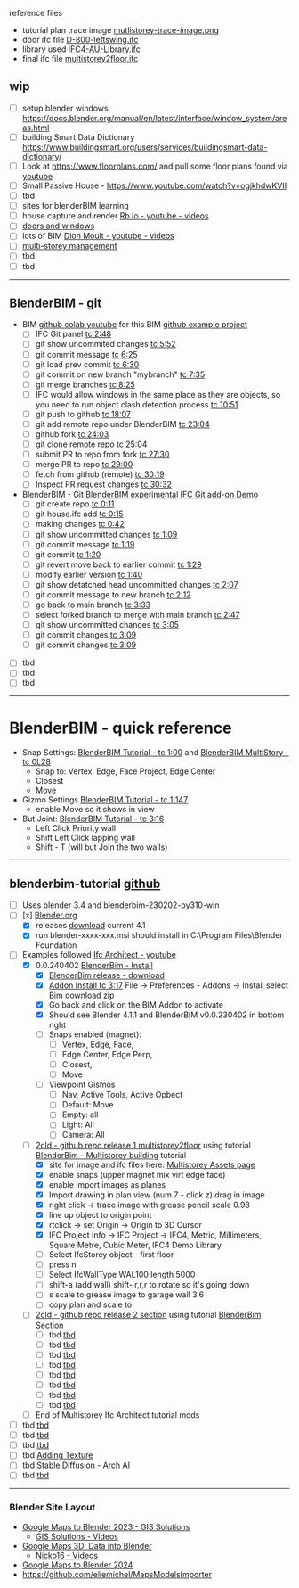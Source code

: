 reference files


- tutorial plan trace image [mutlistorey-trace-image.png](./mutlistorey-trace-image.png)
- door ifc file [D-800-leftswing.ifc](./D-800-leftswing.ifc)
- library used [IFC4-AU-Library.ifc](.IFC4-AU-Library.ifc)
- final ifc file [multistorey2floor.ifc](./multistorey2floor.ifc)

## wip
- [ ] setup blender windows https://docs.blender.org/manual/en/latest/interface/window_system/areas.html
- [ ] building Smart Data Dictionary https://www.buildingsmart.org/users/services/buildingsmart-data-dictionary/
- [ ]  Look at https://www.floorplans.com/ and pull some floor plans found via [youtube](https://www.youtube.com/watch?v=u2Ywe1vbl30)
 - [ ]  Small Passive House - https://www.youtube.com/watch?v=ogjkhdwKVII
 - [ ]  tbd
- [ ]  sites for blenderBIM learning
 - [ ] house capture and render [Rb lo - youtube - videos](https://www.youtube.com/@rbio476/videos)
  - [ ] [doors and windows](https://www.youtube.com/watch?v=9oeLlycEnbQ)
 - [ ] lots of BIM [Dion Moult - youtube - videos](https://www.youtube.com/@DionMoult/videos)
  - [ ] [multi-storey management](https://www.youtube.com/watch?v=28g3TO5bBaw)
- [ ] tbd
- [ ] tbd
---
## BlenderBIM - git
- BIM [github colab youtube](https://www.youtube.com/watch?v=cJZhSCSSWdA) for this BIM [github example project](https://github.com/brunopostle/ifc-demo)
	- [ ] IFC Git panel [tc 2:48](https://youtu.be/cJZhSCSSWdA?t=168)
	- [ ] git show uncommited changes [tc 5:52](https://youtu.be/cJZhSCSSWdA?t=352)
	- [ ] git commit message [tc 6:25](https://youtu.be/cJZhSCSSWdA?t=385)
	- [ ] git load prev commit [tc 6:30](https://youtu.be/cJZhSCSSWdA?t=390)
	- [ ] git commit on new branch "mybranch" [tc 7:35](https://youtu.be/cJZhSCSSWdA?t=455)
	- [ ] git merge branches [tc 8:25](https://youtu.be/cJZhSCSSWdA?t=515)
	- [ ] IFC would allow windows in the same place as they are objects, so you need to run object clash detection process [tc 10:51](https://youtu.be/cJZhSCSSWdA?t=651)
	- [ ] git push to github [tc 18:07](https://youtu.be/cJZhSCSSWdA?t=1087)
	- [ ] git add remote repo under BlenderBIM [tc 23:04](https://youtu.be/cJZhSCSSWdA?t=1384)
	- [ ] github fork [tc 24:03](https://youtu.be/cJZhSCSSWdA?t=1443)
	- [ ] git clone remote repo [tc 25:04](https://youtu.be/cJZhSCSSWdA?t=1504)
	- [ ] submit PR to repo from fork [tc 27:30](https://youtu.be/cJZhSCSSWdA?t=1650)
	- [ ] merge PR to repo [tc 29:00](https://youtu.be/cJZhSCSSWdA?t=1740)
	- [ ] fetch from github (remote) [tc 30:19](https://youtu.be/cJZhSCSSWdA?t=1819)
	- [ ] Inspect PR request changes [tc 30:32](https://youtu.be/cJZhSCSSWdA?t=1832)
- BlenderBIM - Git [BlenderBIM experimental IFC Git add-on Demo](https://www.youtube.com/watch?v=-Y5-LR4oik8)
	- [ ] git create repo [tc 0:11](https://youtu.be/-Y5-LR4oik8?t=11)
	- [ ] git house.ifc add [tc 0:15](https://youtu.be/-Y5-LR4oik8?t=15)
	- [ ] making changes [tc 0:42](https://youtu.be/-Y5-LR4oik8?t=42)
	- [ ] git show uncommitted changes [tc 1:09](https://youtu.be/-Y5-LR4oik8?t=69)
	- [ ] git commit message [tc 1:19](https://youtu.be/-Y5-LR4oik8?t=79)
	- [ ] git commit [tc 1:20](https://youtu.be/-Y5-LR4oik8?t=80)
	- [ ] git revert move back to earlier commit [tc 1:29](https://youtu.be/-Y5-LR4oik8?t=89)
	- [ ] modify earlier version [tc 1:40](https://youtu.be/-Y5-LR4oik8?t=100)
	- [ ] git show detatched head uncommitted changes [tc 2:07](https://youtu.be/-Y5-LR4oik8?t=127)
	- [ ] git commit message to new branch [tc 2:12](https://youtu.be/-Y5-LR4oik8?t=132)
	- [ ] go back to main branch [tc 3:33](https://youtu.be/-Y5-LR4oik8?t=153)
	- [ ] select forked branch to merge with main branch [tc 2:47](https://youtu.be/-Y5-LR4oik8?t=167)
	- [ ] git show uncommitted changes [tc 3:05](https://youtu.be/-Y5-LR4oik8?t=185)
	- [ ] git commit changes [tc 3:09](https://youtu.be/-Y5-LR4oik8?t=189)
	- [ ] git commit changes [tc 3:09](https://youtu.be/-Y5-LR4oik8?t=189)
 - [ ] tbd
- [ ] tbd
- [ ] tbd
---
# BlenderBIM - quick reference
- Snap Settings: [BlenderBIM Tutorial - tc 1:00](https://youtu.be/kF2k_VW-yrQ?t=60) and  [BlenderBIM MultiStory - tc 0L28](https://youtu.be/ewvlodE1Nxg?t=28)
	- Snap to: Vertex, Edge, Face Project, Edge Center
	- Closest
	- Move
- Gizmo Settings  [BlenderBIM Tutorial - tc 1:147](https://youtu.be/kF2k_VW-yrQ?t=74)
	- enable Move so it shows in view
- But Joint: [BlenderBIM Tutorial - tc 3:16](https://youtu.be/kF2k_VW-yrQ?t=196)
	- Left Click Priority wall
	- Shift Left Click lapping wall
	- Shift - T (will but Join the two walls)
---
## blenderbim-tutorial [github](https://github.com/2cld/blenderbim-tutorial)
- [ ] Uses blender 3.4 and blenderbim-230202-py310-win
- [ ] [x] [Blender.org](https://www.blender.org/) 
	- [x] releases [download](https://download.blender.org/release/) current 4.1
	- [x] run blender-xxxx-xxx.msi should install in C:\Program Files\Blender Foundation
- [ ] Examples followed [Ifc Architect - youtube](https://www.youtube.com/@IfcArchitect/videos)
	- [x] 0.0.240402 [BlenderBim - Install](https://www.youtube.com/watch?v=I-937k6fvKk)
		- [x] [BlenderBim release - download](https://github.com/IfcOpenShell/IfcOpenShell/releases)
		- [x] [Addon Install tc 3:17](https://youtu.be/I-937k6fvKk?t=197) File -> Preferences - Addons -> Install select Bim download zip
		- [x] Go back and click on the BIM Addon to activate
		- [x] Should see Blender 4.1.1 and BlenderBIM v0.0.230402 in bottom right
		- [ ] Snaps enabled (magnet): 
			- [ ] Vertex, Edge, Face, 
			- [ ] Edge Center, Edge Perp, 
			- [ ] Closest, 
			- [ ] Move
		- [ ] Viewpoint Gismos
			- [ ] Nav, Active Tools, Active Opbect
			- [ ] Default: Move
			- [ ] Empty: all
			- [ ] Light: All
			- [ ] Camera: All
	- [ ] [2cld - github repo release 1 multistorey2floor](https://github.com/2cld/blenderbim-tutorial) using tutorial [BlenderBim - Multistorey building](https://www.youtube.com/watch?v=ewvlodE1Nxg) tutorial
		- [x] site for image and ifc files here: [Multistorey Assets page](https://community.osarch.org/discussion/1344/blenderbim-beginner-tutorial-multistorey-building-in-40mins/p1?new=1)
		- [x] enable snaps (upper magnet mix virt edge face)
		- [x] enable import images as planes
		- [x] Import drawing in plan view (num 7 - click z) drag in image
		- [x] right click -> trace image with grease pencil scale 0.98
		- [x] line up object to origin point
		- [x] rtclick -> set Origin -> Origin to 3D Cursor
		- [x] IFC Project Info -> IFC Project -> IFC4, Metric, Millimeters, Square Metre, Cubic Meter, IFC4 Demo Library
		- [ ] Select IfcStorey object - first floor
		- [ ] press n
		- [ ] Select IfcWallType WAL100 length 5000
		- [ ] shift-a (add wall) shift- r,r,r to rotate so it's going down
		- [ ] s scale to grease image to garage wall 3.6
		- [ ] copy plan and scale to 
	- [ ]   [2cld - github repo release 2 section](https://github.com/2cld/blenderbim-tutorial) using  tutorial [BlenderBim Section](https://www.youtube.com/watch?v=ClS-6taDO1M)
		- [ ]   tbd [tbd](tbd)
		- [ ]   tbd [tbd](tbd)
		- [ ]   tbd [tbd](tbd)
		- [ ]   tbd [tbd](tbd)
		- [ ]   tbd [tbd](tbd)
		- [ ]   tbd [tbd](tbd)
		- [ ]   tbd [tbd](tbd)
		- [ ]   tbd [tbd](tbd)
	- [ ]   End of Multistorey Ifc Architect tutorial mods
- [ ] tbd [tbd](tbd)
- [ ] tbd [tbd](tbd)
- [ ] tbd [tbd](tbd)
- [ ] tbd [Adding Texture](https://youtu.be/ZyRzAX4x-FQ?t=2932)
- [ ] tbd [Stable Diffusion - Arch AI](https://youtu.be/ZyRzAX4x-FQ?t=4568)
- [ ] tbd [tbd](tbd)
---
### Blender Site Layout
- [Google Maps to Blender 2023 - GIS Solutions](https://www.youtube.com/watch?v=h2_39L2fxkc)
	- [GIS Solutions - Videos](https://www.youtube.com/@gissolutions4604/videos)
- [Google Maps 3D: Data into Blender](https://www.youtube.com/watch?v=F_XsmoZJmG8)
	- [Nicko16 - Videos](https://www.youtube.com/@Nicko16/videos)
- [Google Maps to Blender 2024](https://www.youtube.com/watch?v=4qYM3Gwfw00)
- https://github.com/eliemichel/MapsModelsImporter
